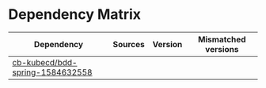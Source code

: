 # Dependency Matrix

Dependency | Sources | Version | Mismatched versions
---------- | ------- | ------- | -------------------
[cb-kubecd/bdd-spring-1584632558](https://github.com/cb-kubecd/bdd-spring-1584632558.git) |  | []() | 
